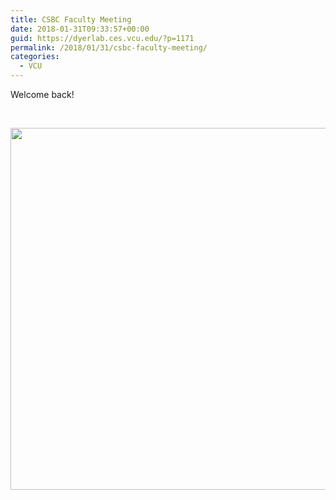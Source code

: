 ```yaml
---
title: CSBC Faculty Meeting
date: 2018-01-31T09:33:57+00:00
guid: https://dyerlab.ces.vcu.edu/?p=1171
permalink: /2018/01/31/csbc-faculty-meeting/
categories:
  - VCU
---
```

Welcome back!

&nbsp;

[<img class="aligncenter size-large wp-image-1172" src="https://dyerlab.bio.vcu.edu/wp-content/uploads/sites/4831/2018/01/Screen-Shot-2018-01-31-at-9.32.27-AM-1024x772.png" alt="" width="768" height="579" srcset="http://localhost/wordpress/wp-content/uploads/2018/01/Screen-Shot-2018-01-31-at-9.32.27-AM-1024x772.png 1024w, http://localhost/wordpress/wp-content/uploads/2018/01/Screen-Shot-2018-01-31-at-9.32.27-AM-300x226.png 300w, http://localhost/wordpress/wp-content/uploads/2018/01/Screen-Shot-2018-01-31-at-9.32.27-AM-768x579.png 768w, http://localhost/wordpress/wp-content/uploads/2018/01/Screen-Shot-2018-01-31-at-9.32.27-AM-1568x1182.png 1568w" sizes="(max-width: 768px) 100vw, 768px" />](https://docs.google.com/presentation/d/e/2PACX-1vT5-6BHd6dg01zpZrhDpNZAzU1nSdt09IE4h5EamdFcbaKSf9IIYArpwups7omq3sCG_xsQ0-Rc0bk3/pub?start=false&loop=false&delayms=3000)